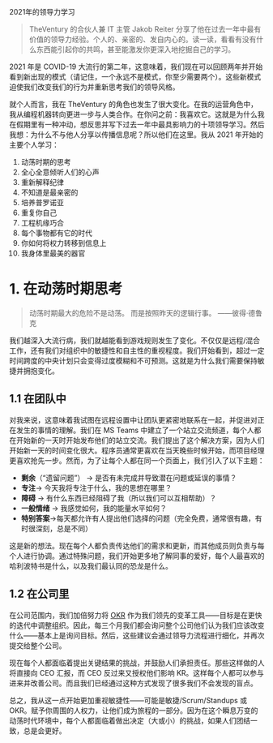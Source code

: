 2021年的领导力学习

> TheVentury 的合伙人兼 IT 主管 Jakob Reiter 分享了他在过去一年中最有价值的领导力经验。个人的、亲密的、发自内心的。读一读，看看有没有什么东西能引起你的共鸣，甚至能激发你更深入地挖掘自己的学习。

2021 年是 COVID-19 大流行的第二年，这意味着，我们现在可以回顾两年并开始看到新出现的模式（请记住，一个永远不是模式，你至少需要两个）。这些新模式迫使我们改变我们的行为并重新思考我们的领导风格。

就个人而言，我在 TheVentury 的角色也发生了很大变化。在我的运营角色中，我从编程机器转向更进一步与人类合作。在你问之前：我喜欢它。这就是为什么我在假期里有一种冲动，想反思并写下过去一年中最具影响力的十项领导学习。然后我想：为什么不与他人分享以传播信息呢？所以他们在这里。我从 2021 年开始的主要个人学习：

1. 动荡时期的思考
2. 全心全意倾听人们的心声
3. 重新解释纪律
4. 不知道是最亲密的
5. 培养普罗诺亚
6. 重复你自己
7. 工程机缘巧合
8. 每个事物都有它的时代
9. 你如何将权力转移到信息上
10. 我身体里最美的器官

# 1. 在动荡时期思考

> 动荡时期最大的危险不是动荡。
> 而是按照昨天的逻辑行事。
> ——彼得·德鲁克

我们越深入大流行病，我们就越能看到游戏规则发生了变化。不仅仅是远程/混合工作，还有我们对组织中的敏捷性和自主性的重视程度。我们开始看到，超过一定时间跨度的中央计划只会变得过度模糊和不可预测。这就是为什么我们需要保持敏捷并拥抱变化。

## 1.1 在团队中

对我来说，这意味着我试图在远程设置中让团队更紧密地联系在一起，并促进对正在发生的事情的理解。我们在 MS Teams 中建立了一个站立交流频道，每个人都在开始新的一天时开始发布他们的站立交流。我们提出了这个解决方案，因为人们开始新一天的时间变化很大。程序员通常更喜欢在当天晚些时候开始，而项目经理更喜欢抢先一步。然而，为了让每个人都在同一个页面上，我们引入了以下主题：

* **剩余**（“遗留问题”） -> 是否有未完成并导致潜在问题或延误的事情？
* **专注**-> 今天我将专注于什么，我的思想在哪里？
* **障碍** -> 有什么东西已经阻碍了我（所以我们可以互相帮助）？
* **一般情绪** -> 我感觉如何，我的能量水平如何？
* **特别答案**->每天都允许有人提出他们选择的问题（完全免费，通常很有趣，有时很深刻，总是不同）

这是新的想法。现在每个人都负责传达他们的需求和更新，而其他成员则负责与每个人进行协调。通过特殊问题，我们开始更多地了解同事的爱好，每个人最喜欢的哈利波特书是什么，以及我们最认同的恐龙是什么。

## 1.2 在公司里

在公司范围内，我们加倍努力将 [OKR](https://www.whatmatters.com/faqs/okr-meaning-definition-example) 作为我们领先的变革工具——目标是在更快的迭代中调整组织。因此，每三个月我们都会询问整个公司他们认为我们应该改变什么——基本上是询问目标。然后，这些建议会通过领导力流程进行细化，并再次提交给整个公司。

现在每个人都面临着提出关键结果的挑战，并鼓励人们承担责任。那些这样做的人将直接向 CEO 汇报，而 CEO 反过来又授权他们影响 KR。这样每个人都可以参与进来并改善公司。而且我们已经通过这种方式发现了很多我们不会发现的盲点。

总之，我从这一点开始更加重视敏捷性——可能是敏捷/Scrum/Standups 或 OKR。赋予你周围的人权力，让他们成为旅程的一部分。因为在这个瞬息万变的动荡时代环境中，每个人都面临着做出决定（大或小）的挑战，如果人们团结一致，总是会更好。

